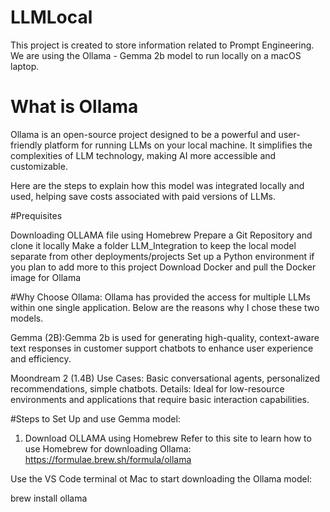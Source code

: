 # LLMLocal
This project is created to store information related to Prompt Engineering. We are using the Ollama - Gemma 2b model to run locally on a macOS laptop.

# What is Ollama
Ollama is an open-source project designed to be a powerful and user-friendly platform for running LLMs on your local machine. It simplifies the complexities of LLM technology, making AI more accessible and customizable.

Here are the steps to explain how this model was integrated locally and used, helping save costs associated with paid versions of LLMs.

#Prequisites

Downloading OLLAMA file using Homebrew
Prepare a Git Repository and clone it locally
Make a folder LLM_Integration to keep the local model separate from other deployments/projects
Set up a Python environment if you plan to add more to this project
Download Docker and pull the Docker image for Ollama

#Why Choose Ollama:
Ollama has provided the access for multiple LLMs within one single application. Below are the reasons why I chose these two models.

Gemma (2B):Gemma 2b is used for generating high-quality, context-aware text responses in customer support chatbots to enhance user experience and efficiency.

Moondream 2 (1.4B) Use Cases: Basic conversational agents, personalized recommendations, simple chatbots. Details: Ideal for low-resource environments and applications that require basic interaction capabilities.

#Steps to Set Up and use Gemma model:

1. Download OLLAMA using Homebrew
Refer to this site to learn how to use Homebrew for downloading Ollama: https://formulae.brew.sh/formula/ollama

Use the VS Code terminal ot Mac to start downloading the Ollama model:

brew install ollama


